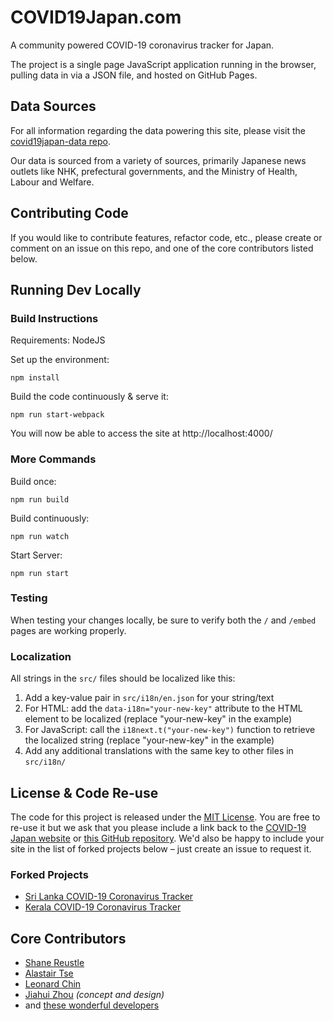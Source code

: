 # COVID19Japan.com

A community powered COVID-19 coronavirus tracker for Japan.

The project is a single page JavaScript application running in the browser, pulling data in via a JSON file, and hosted on GitHub Pages.


## Data Sources

For all information regarding the data powering this site, please visit the [covid19japan-data repo](https://github.com/reustle/covid19japan-data/).

Our data is sourced from a variety of sources, primarily Japanese news outlets like NHK, prefectural governments, and the Ministry of Health, Labour and Welfare.


## Contributing Code

If you would like to contribute features, refactor code, etc., please create or comment on an issue on this repo, and one of the core contributors listed below.


## Running Dev Locally

### Build Instructions

Requirements: NodeJS

Set up the environment:

```
npm install
```

Build the code continuously & serve it:
```
npm run start-webpack
```

You will now be able to access the site at http://localhost:4000/


### More Commands

Build once:

```
npm run build
```

Build continuously:

```
npm run watch
```

Start Server:

```
npm run start
```


### Testing

When testing your changes locally, be sure to verify both the `/` and `/embed` pages are working properly.


### Localization

All strings in the `src/` files should be localized like this:

1. Add a key-value pair in `src/i18n/en.json` for your string/text
2. For HTML: add the `data-i18n="your-new-key"` attribute to the HTML element to be localized (replace "your-new-key" in the example)
3. For JavaScript: call the `i18next.t("your-new-key")` function to retrieve the localized string (replace "your-new-key" in the example)
4. Add any additional translations with the same key to other files in `src/i18n/`


## License & Code Re-use

The code for this project is released under the [MIT License](LICENSE). You are free to re-use it but we ask that you please include a link back to the [COVID-19 Japan website](https://covid19japan.com/) or [this GitHub repository](https://github.com/reustle/covid19japan). We'd also be happy to include your site in the list of forked projects below – just create an issue to request it.


### Forked Projects

- [Sri Lanka COVID-19 Coronavirus Tracker](https://covidsl.com)
- [Kerala COVID-19 Coronavirus Tracker](https://covid19kerala.info)


## Core Contributors

- [Shane Reustle](https://reustle.org)
- [Alastair Tse](https://github.com/liquidx)
- [Leonard Chin](https://github.com/l15n)
- [Jiahui Zhou](https://jiahuizhou.design/) *(concept and design)*
- and [these wonderful developers](https://github.com/reustle/covid19japan/graphs/contributors)

